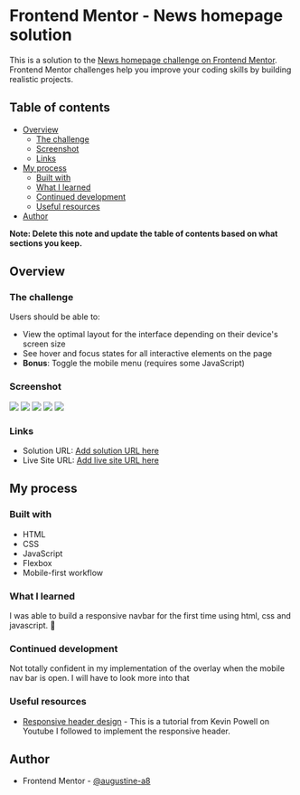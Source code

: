 # Frontend Mentor - News homepage solution

This is a solution to the [News homepage challenge on Frontend Mentor](https://www.frontendmentor.io/challenges/news-homepage-H6SWTa1MFl). Frontend Mentor challenges help you improve your coding skills by building realistic projects.

## Table of contents

-   [Overview](#overview)
    -   [The challenge](#the-challenge)
    -   [Screenshot](#screenshot)
    -   [Links](#links)
-   [My process](#my-process)
    -   [Built with](#built-with)
    -   [What I learned](#what-i-learned)
    -   [Continued development](#continued-development)
    -   [Useful resources](#useful-resources)
-   [Author](#author)

**Note: Delete this note and update the table of contents based on what sections you keep.**

## Overview

### The challenge

Users should be able to:

-   View the optimal layout for the interface depending on their device's screen size
-   See hover and focus states for all interactive elements on the page
-   **Bonus**: Toggle the mobile menu (requires some JavaScript)

### Screenshot

![](./assets/images/desktop-view.png)
![](./assets/images/mobile-menu.png)
![](./assets/images/mobile-1.png)
![](./assets/images/mobile-2.png)
![](./assets/images/mobile-3.png)

### Links

-   Solution URL: [Add solution URL here](https://your-solution-url.com)
-   Live Site URL: [Add live site URL here](https://your-live-site-url.com)

## My process

### Built with

-   HTML
-   CSS
-   JavaScript
-   Flexbox
-   Mobile-first workflow

### What I learned

I was able to build a responsive navbar for the first time using html, css and javascript. 🤗

### Continued development

Not totally confident in my implementation of the overlay when the mobile nav bar is open. I will have to look more into that

### Useful resources

-   [Responsive header design](https://youtu.be/HbBMp6yUXO0) - This is a tutorial from Kevin Powell on Youtube I followed to implement the responsive header.

## Author

-   Frontend Mentor - [@augustine-a8](https://www.frontendmentor.io/profile/augustine-a8)
